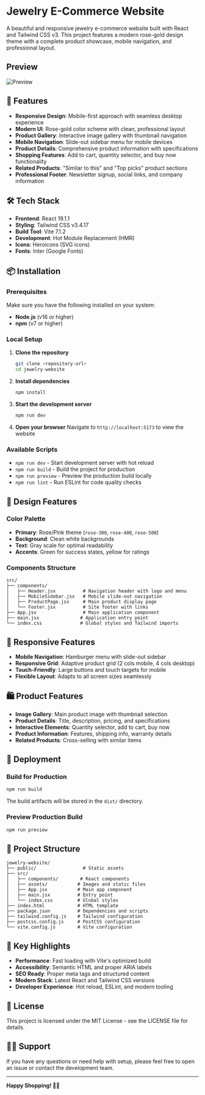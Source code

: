 # Jewelry E-Commerce Website

A beautiful and responsive jewelry e-commerce website built with React and Tailwind CSS v3. This project features a modern rose-gold design theme with a complete product showcase, mobile navigation, and professional layout.

## Preview
![Preview](./src/assets/preview.png)

## 🌟 Features

- **Responsive Design**: Mobile-first approach with seamless desktop experience
- **Modern UI**: Rose-gold color scheme with clean, professional layout
- **Product Gallery**: Interactive image gallery with thumbnail navigation
- **Mobile Navigation**: Slide-out sidebar menu for mobile devices
- **Product Details**: Comprehensive product information with specifications
- **Shopping Features**: Add to cart, quantity selector, and buy now functionality
- **Related Products**: "Similar to this" and "Top picks" product sections
- **Professional Footer**: Newsletter signup, social links, and company information

## 🛠️ Tech Stack

- **Frontend**: React 19.1.1
- **Styling**: Tailwind CSS v3.4.17
- **Build Tool**: Vite 7.1.2
- **Development**: Hot Module Replacement (HMR)
- **Icons**: Heroicons (SVG icons)
- **Fonts**: Inter (Google Fonts)

## 📦 Installation

### Prerequisites

Make sure you have the following installed on your system:
- **Node.js** (v16 or higher)
- **npm** (v7 or higher)

### Local Setup

1. **Clone the repository**
   ```bash
   git clone <repository-url>
   cd jewelry-website
   ```

2. **Install dependencies**
   ```bash
   npm install
   ```

3. **Start the development server**
   ```bash
   npm run dev
   ```

4. **Open your browser**
   Navigate to `http://localhost:5173` to view the website

### Available Scripts

- `npm run dev` - Start development server with hot reload
- `npm run build` - Build the project for production
- `npm run preview` - Preview the production build locally
- `npm run lint` - Run ESLint for code quality checks

## 🎨 Design Features

### Color Palette
- **Primary**: Rose/Pink theme (`rose-300`, `rose-400`, `rose-500`)
- **Background**: Clean white backgrounds
- **Text**: Gray scale for optimal readability
- **Accents**: Green for success states, yellow for ratings

### Components Structure
```
src/
├── components/
│   ├── Header.jsx          # Navigation header with logo and menu
│   ├── MobileSidebar.jsx   # Mobile slide-out navigation
│   ├── ProductPage.jsx     # Main product display page
│   └── Footer.jsx          # Site footer with links
├── App.jsx                 # Main application component
├── main.jsx               # Application entry point
└── index.css              # Global styles and Tailwind imports
```

## 📱 Responsive Features

- **Mobile Navigation**: Hamburger menu with slide-out sidebar
- **Responsive Grid**: Adaptive product grid (2 cols mobile, 4 cols desktop)
- **Touch-Friendly**: Large buttons and touch targets for mobile
- **Flexible Layout**: Adapts to all screen sizes seamlessly

## 🛍️ Product Features

- **Image Gallery**: Main product image with thumbnail selection
- **Product Details**: Title, description, pricing, and specifications
- **Interactive Elements**: Quantity selector, add to cart, buy now
- **Product Information**: Features, shipping info, warranty details
- **Related Products**: Cross-selling with similar items

## 🚀 Deployment

### Build for Production
```bash
npm run build
```

The build artifacts will be stored in the `dist/` directory.

### Preview Production Build
```bash
npm run preview
```

## 📄 Project Structure

```
jewelry-website/
├── public/                 # Static assets
├── src/
│   ├── components/        # React components
│   ├── assets/           # Images and static files
│   ├── App.jsx           # Main app component
│   ├── main.jsx          # Entry point
│   └── index.css         # Global styles
├── index.html            # HTML template
├── package.json          # Dependencies and scripts
├── tailwind.config.js    # Tailwind configuration
├── postcss.config.js     # PostCSS configuration
└── vite.config.js        # Vite configuration
```

## 🎯 Key Highlights

- **Performance**: Fast loading with Vite's optimized build
- **Accessibility**: Semantic HTML and proper ARIA labels
- **SEO Ready**: Proper meta tags and structured content
- **Modern Stack**: Latest React and Tailwind CSS versions
- **Developer Experience**: Hot reload, ESLint, and modern tooling

## 📝 License

This project is licensed under the MIT License - see the LICENSE file for details.

## 🙋‍♂️ Support

If you have any questions or need help with setup, please feel free to open an issue or contact the development team.

---

**Happy Shopping! 💎✨**